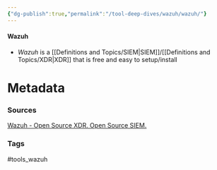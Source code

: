 ```yaml
---
{"dg-publish":true,"permalink":"/tool-deep-dives/wazuh/wazuh/"}
---
```


#### Wazuh
- *Wazuh* is a [[Definitions and Topics/SIEM\|SIEM]]/[[Definitions and Topics/XDR\|XDR]] that is free and easy to setup/install






# Metadata

### Sources
[Wazuh - Open Source XDR. Open Source SIEM.](https://wazuh.com/)
### Tags
#tools_wazuh
